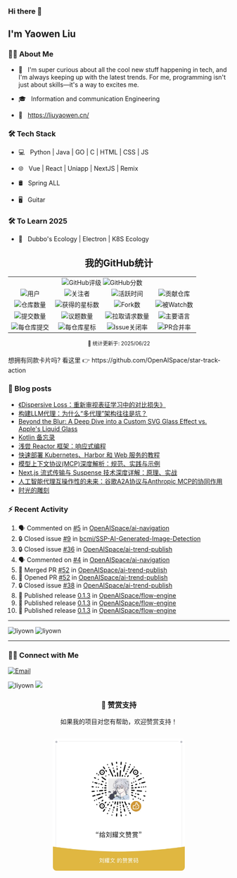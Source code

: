 ### Hi there 👋<h2> I'm Yaowen Liu</h2>

<!--
<img align='right' src="https://media.giphy.com/media/M9gbBd9nbDrOTu1Mqx/giphy.gif" width="230" alt="my">
-->
<img src="https://media.tenor.com/images/df8c44a1d20ab367fdcb21880985fd33/tenor.gif" align="right"  width="30%" alt=""/>

### 👨🏻 About Me

- 🤔 &nbsp; I'm super curious about all the cool new stuff happening in tech,
  and I'm always keeping up with the latest trends. For me, programming isn't
  just about skills—it's a way to excites me.

- 🎓 &nbsp; Information and communication Engineering

- 📰 &nbsp; https://liuyaowen.cn/

### 🛠 Tech Stack

- 💻 &nbsp; Python | Java | GO | C | HTML | CSS | JS  

- 🌐 &nbsp; Vue | React | Uniapp | NextJS | Remix 

- 🛢 &nbsp; Spring ALL 

- 🖥 &nbsp; Guitar  

### 🛠 To Learn 2025

- 🔧 &nbsp; Dubbo's Ecology | Electron  | K8S Ecology

<!-- BEGIN_GITHUB_STATS -->
<div align="center">

## 我的GitHub统计

<table>
  <tr>
    <td align="center" colspan="4">
      <img alt="GitHub评级" src="https://img.shields.io/badge/Grade-S+-FB2?style=for-the-badge&logo=github&logoColor=white" />
      <img alt="GitHub分数" src="https://img.shields.io/badge/Score-1761-FB2?style=for-the-badge&logo=github&logoColor=white" />
    </td>
  </tr>
  <tr>
    <td align="center">
      <img alt="用户" src="https://img.shields.io/badge/User-liyown-2D9EF1?style=for-the-badge&logo=github&logoColor=white" />
    </td>
    <td align="center">
      <img alt="关注者" src="https://img.shields.io/badge/Followers-17-2D9EF1?style=for-the-badge&logo=github&logoColor=white" />
    </td>
    <td align="center">
      <img alt="活跃时间" src="https://img.shields.io/badge/Years_Active-4.4-2D9EF1?style=for-the-badge&logo=github&logoColor=white" />
    </td>
    <td align="center">
      <img alt="贡献仓库" src="https://img.shields.io/badge/Contributed_To-21-2D9EF1?style=for-the-badge&logo=github&logoColor=white" />
    </td>
  </tr>
  <tr>
    <td align="center">
      <img alt="仓库数量" src="https://img.shields.io/badge/Repositories-51-26A641?style=for-the-badge&logo=github&logoColor=white" />
    </td>
    <td align="center">
      <img alt="获得的星标数" src="https://img.shields.io/badge/Stars-1737-FFD94C?style=for-the-badge&logo=github&logoColor=black" />
    </td>
    <td align="center">
      <img alt="Fork数" src="https://img.shields.io/badge/Forked-251-26A641?style=for-the-badge&logo=github&logoColor=white" />
    </td>
    <td align="center">
      <img alt="被Watch数" src="https://img.shields.io/badge/Watched-1737-26A641?style=for-the-badge&logo=github&logoColor=white" />
    </td>
  </tr>
  <tr>
    <td align="center">
      <img alt="提交数量" src="https://img.shields.io/badge/Commits-704-2188FF?style=for-the-badge&logo=git&logoColor=white" />
    </td>
    <td align="center">
      <img alt="议题数量" src="https://img.shields.io/badge/Issues-50-F74D53?style=for-the-badge&logo=github&logoColor=white" />
    </td>
    <td align="center">
      <img alt="拉取请求数量" src="https://img.shields.io/badge/Pull_Requests-12-A371F7?style=for-the-badge&logo=github&logoColor=white" />
    </td>
    <td align="center">
      <img alt="主要语言" src="https://img.shields.io/badge/Top_Language-Python-2188FF?style=for-the-badge&logo=github&logoColor=white" />
    </td>
  </tr>
  <tr>
    <td align="center">
      <img alt="每仓库提交" src="https://img.shields.io/badge/Commits_Per_Repo-14-2188FF?style=for-the-badge&logo=git&logoColor=white" />
    </td>
    <td align="center">
      <img alt="每仓库星标" src="https://img.shields.io/badge/Stars_Per_Repo-34.1-FFD94C?style=for-the-badge&logo=github&logoColor=black" />
    </td>
    <td align="center">
      <img alt="Issue关闭率" src="https://img.shields.io/badge/Issue_Close_Rate-74%25-F74D53?style=for-the-badge&logo=github&logoColor=white" />
    </td>
    <td align="center">
      <img alt="PR合并率" src="https://img.shields.io/badge/PR_Merge_Rate-83%25-A371F7?style=for-the-badge&logo=github&logoColor=white" />
    </td>
  </tr>
</table>

<sup>📅 统计更新于: 2025/06/22</sup>

</div>
<!-- END_GITHUB_STATS -->
想拥有同款卡片吗? 看这里 👉 https://github.com/OpenAISpace/star-track-action


### 📰 Blog posts

<!-- BLOG-POST-LIST:START -->
- [《Dispersive Loss：重新审视表征学习中的对比损失》](https://liuyaowen.cn/posts/machinelearning/202506162)
- [构建LLM代理：为什么“多代理”架构往往是坑？](https://liuyaowen.cn/posts/default/202506131)
- [Beyond the Blur: A Deep Dive into a Custom SVG Glass Effect vs. Apple&#39;s Liquid Glass](https://liuyaowen.cn/posts/default/202506121)
- [Kotlin 备忘录](https://liuyaowen.cn/posts/default/202506091)
- [浅尝 Reactor 框架：响应式编程](https://liuyaowen.cn/posts/codenotes/202506061)
- [快速部署 Kubernetes、Harbor 和 Web 服务的教程](https://liuyaowen.cn/posts/default/202505121)
- [模型上下文协议&lpar;MCP&rpar;深度解析：规范、实践与示例](https://liuyaowen.cn/posts/default/202504281)
- [Next.js 流式传输与 Suspense 技术深度详解：原理、实战](https://liuyaowen.cn/posts/default/20250418)
- [人工智能代理互操作性的未来：谷歌A2A协议与Anthropic MCP的协同作用](https://liuyaowen.cn/posts/default/20250414)
- [时光的雕刻](https://liuyaowen.cn/notes/5)
<!-- BLOG-POST-LIST:END -->

### ⚡️ Recent Activity

<!--START_SECTION:activity-->
1. 🗣 Commented on [#5](https://github.com/OpenAISpace/ai-navigation/issues/5#issuecomment-2955377459) in [OpenAISpace/ai-navigation](https://github.com/OpenAISpace/ai-navigation)
2. 🔒 Closed issue [#9](https://github.com/bcmi/SSP-AI-Generated-Image-Detection/issues/9) in [bcmi/SSP-AI-Generated-Image-Detection](https://github.com/bcmi/SSP-AI-Generated-Image-Detection)
3. 🔒 Closed issue [#36](https://github.com/OpenAISpace/ai-trend-publish/issues/36) in [OpenAISpace/ai-trend-publish](https://github.com/OpenAISpace/ai-trend-publish)
4. 🗣 Commented on [#4](https://github.com/OpenAISpace/ai-navigation/issues/4#issuecomment-2924963901) in [OpenAISpace/ai-navigation](https://github.com/OpenAISpace/ai-navigation)
5. 🎉 Merged PR [#52](https://github.com/OpenAISpace/ai-trend-publish/pull/52) in [OpenAISpace/ai-trend-publish](https://github.com/OpenAISpace/ai-trend-publish)
6. 💪 Opened PR [#52](https://github.com/OpenAISpace/ai-trend-publish/pull/52) in [OpenAISpace/ai-trend-publish](https://github.com/OpenAISpace/ai-trend-publish)
7. 🔒 Closed issue [#38](https://github.com/OpenAISpace/ai-trend-publish/issues/38) in [OpenAISpace/ai-trend-publish](https://github.com/OpenAISpace/ai-trend-publish)
8. 🚀 Published release [0.1.3](https://github.com/OpenAISpace/flow-engine/releases/tag/0.1.3) in [OpenAISpace/flow-engine](https://github.com/OpenAISpace/flow-engine)
9. 🚀 Published release [0.1.3](https://github.com/OpenAISpace/flow-engine/releases/tag/0.1.3) in [OpenAISpace/flow-engine](https://github.com/OpenAISpace/flow-engine)
10. 🚀 Published release [0.1.3](https://github.com/OpenAISpace/flow-engine/releases/tag/0.1.3) in [OpenAISpace/flow-engine](https://github.com/OpenAISpace/flow-engine)
<!--END_SECTION:activity-->



<hr>

<img src="https://github-readme-stats.vercel.app/api/top-langs?username=liyown&show_icons=true&locale=en&layout=compact" alt="liyown" style="height: 190px; width: auto; " />

<img src="https://api.githubtrends.io/user/svg/liyown/repos?time_range=one_year&loc_metric=changed&theme=classic" alt="liyown" />

<hr>

### 🤝🏻 Connect with Me

<p align="center">

<a href="mailto:liuyaowen.smile@gmail.com"><img alt="Email" src="https://img.shields.io/badge/Email-liuyaowen.smile@gmail.com-blue?style=flat-square&logo=gmail"></a>

</p>

<img src="https://komarev.com/ghpvc/?username=liyown&label=Profile%20views&color=0e75b6&style=flat" alt="liyown" />
<img src="https://media.giphy.com/media/dxn6fRlTIShoeBr69N/giphy.gif" width="30">

<div align="center">

### 🎁 赞赏支持

如果我的项目对您有帮助，欢迎赞赏支持！

<img src="image/liuyaowen.jpg" alt="赞赏码" width="300px" style="border-radius: 8px; margin: 15px 0;" />

</div>
